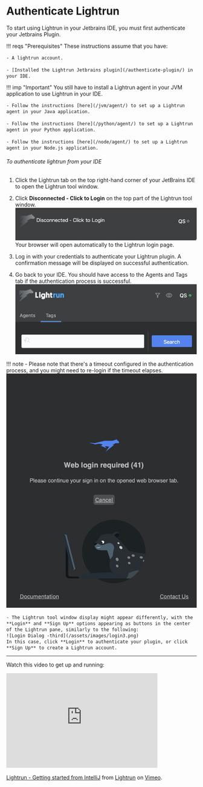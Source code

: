 # Authenticate Lightrun

To start using Lightrun in your Jetbrains IDE, you must first authenticate your Jetbrains Plugin.

!!! reqs "Prerequisites"
    These instructions assume that you have:

    - A lightrun account.

    - [Installed the Lightrun Jetbrains plugin](/authenticate-plugin/) in your IDE.

!!! imp "Important"
	You still have to install a Lightrun agent in your JVM application to use Lightrun in your IDE.

	- Follow the instructions [here](/jvm/agent/) to set up a Lightrun agent in your Java application.

	- Follow the instructions [here](/python/agent/) to set up a Lightrun agent in your Python application.

	- Follow the instructions [here](/node/agent/) to set up a Lightrun agent in your Node.js application.


###### To authenticate lightrun from your IDE

1. Click the Lightrun tab on the top right-hand corner of your JetBrains IDE to open the Lightrun tool window.
2. Click **Disconnected - Click to Login** on the top part of the Lightrun tool window. 
	![Status Button -third](/assets/images/intellij-disconnected0.png)
	Your browser will open automatically to the Lightrun login page.

3. Log in with your credentials to authenticate your Lightrun plugin. A confirmation message will be displayed on successful authentication.
4. Go back to your IDE. You should have access to the Agents and Tags tab if the authentication process is successful.
	![Status Button -third](/assets/images/intellij-connected.png)

!!! note
	- Please note that there's a timeout configured in the authentication process, and you might need to re-login if the timeout elapses.
	![Status Button -third](/assets/images/intellij-countdown.png)

	- The Lightrun tool window display might appear differently, with the **Login** and **Sign Up** options appearing as buttons in the center of the Lightrun pane, similarly to the following:
	![Login Dialog -third](/assets/images/login3.png)
	In this case, click **Login** to authenticate your plugin, or click **Sign Up** to create a Lightrun account.

______________

Watch this video to get up and running: 


<iframe src="https://player.vimeo.com/video/538588632" width="400" height="250" frameborder="0" allow="autoplay; fullscreen; picture-in-picture" allowfullscreen></iframe>
<p><a href="https://vimeo.com/538588632">Lightrun - Getting started from IntelliJ</a> from <a href="https://vimeo.com/user118141507">Lightrun</a> on <a href="https://vimeo.com">Vimeo</a>.</p>